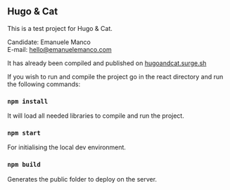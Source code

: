 ## Hugo & Cat

This is a test project for Hugo & Cat. 

Candidate: Emanuele Manco <br>
E-mail: [hello@emanuelemanco.com](mailto:hello@emanuelemanco.com)

It has already been compiled and published on [hugoandcat.surge.sh](https://hugoandcat.surge.sh/)

If you wish to run and compile the project go in the react directory and run the following commands:
### `npm install`
It will load all needed libraries to compile and run the project.

### `npm start`
For initialising the local dev environment.

### `npm build`
Generates the public folder to deploy on the server.
